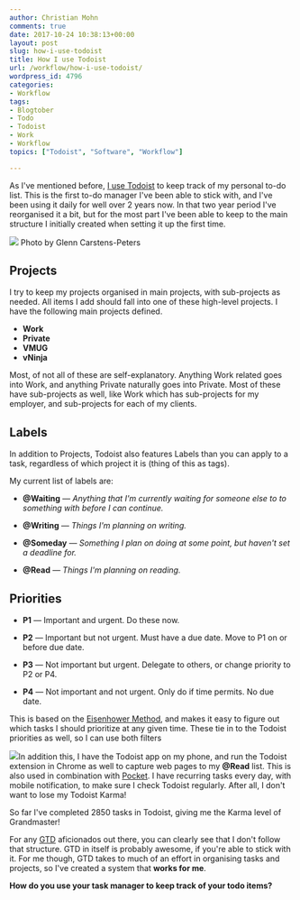 ```yaml
---
author: Christian Mohn
comments: true
date: 2017-10-24 10:38:13+00:00
layout: post
slug: how-i-use-todoist
title: How I use Todoist
url: /workflow/how-i-use-todoist/
wordpress_id: 4796
categories:
- Workflow
tags:
- Blogtober
- Todo
- Todoist
- Work
- Workflow
topics: ["Todoist", "Software", "Workflow"]

---
```


As I've mentioned before, [I use Todoist](http://vninja.net/workflow/todoist-one-year-later/) to keep track of my personal to-do list. This is the first to-do manager I've been able to stick with, and I've been using it daily for well over 2 years now. In that two year period I've reorganised it a bit, but for the most part I've been able to keep to the main structure I initially created when setting it up the first time.
<!--more-->

[![](/img/glenn-carstens-peters-190592-644x429.jpg#center)](https://unsplash.com/@glenncarstenspeters) Photo by Glenn Carstens-Peters



## Projects



I try to keep my projects organised in main projects, with sub-projects as needed. All items I add should fall into one of these high-level projects.
I have the following main projects defined.





  * **Work**
  * **Private**
  * **VMUG**
  * **vNinja**



Most, of not all of these are self-explanatory. Anything Work related goes into Work, and anything Private naturally goes into Private. Most of these have sub-projects as well, like Work which has sub-projects for my employer, and sub-projects for each of my clients.



## Labels



In addition to Projects, Todoist also features Labels than you can apply to a task, regardless of which project it is (thing of this as tags).

My current list of labels are:





  * **@Waiting** — _Anything that I'm currently waiting for someone else to to something with before I can continue._


  * **@Writing** — _Things I'm planning on writing._


  * **@Someday** — _Something I plan on doing at some point, but haven't set a deadline for._


  * **@Read** — _Things I'm planning on reading._

## Priorities

  * **P1** — Important and urgent. Do these now.


  * **P2** — Important but not urgent. Must have a due date. Move to P1 on or before due date.


  * **P3** — Not important but urgent. Delegate to others, or change priority to P2 or P4.


  * **P4** — Not important and not urgent. Only do if time permits. No due date.


This is based on the [Eisenhower Method](https://en.wikipedia.org/wiki/Time_management#The_Eisenhower_Method), and makes it easy to figure out which tasks I should prioritize at any given time. These tie in to the Todoist priorities as well, so I can use both filters

![](/img/Screenshot-2017-10-24-12.37.00.png)In addition this, I have the Todoist app on my phone, and run the Todoist extension in Chrome as well to capture web pages to my **@Read** list. This is also used in combination with [Pocket](https://getpocket.com). I have recurring tasks every day, with mobile notification, to make sure I check Todoist regularly. After all, I don't want to lose my Todoist Karma!

So far I've completed 2850 tasks in Todoist, giving me the Karma level of Grandmaster!

For any [GTD](https://en.wikipedia.org/wiki/Getting_Things_Done) aficionados out there, you can clearly see that I don't follow that structure. GTD in itself is probably awesome, if you're able to stick with it. For me though, GTD takes to much of an effort in organising tasks and projects, so I've created a system that **works for me**.

**How do you use your task manager to keep track of your todo items?**
